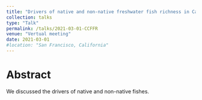 ```yaml
---
title: "Drivers of native and non-native freshwater fish richness in Canada"
collection: talks
type: "Talk"
permalink: /talks/2021-03-01-CCFFR
venue: "Vertual meeting"
date: 2021-03-01
#location: "San Francisco, California"
---
```

# Abstract
We discussed the drivers of native and non-native fishes.
